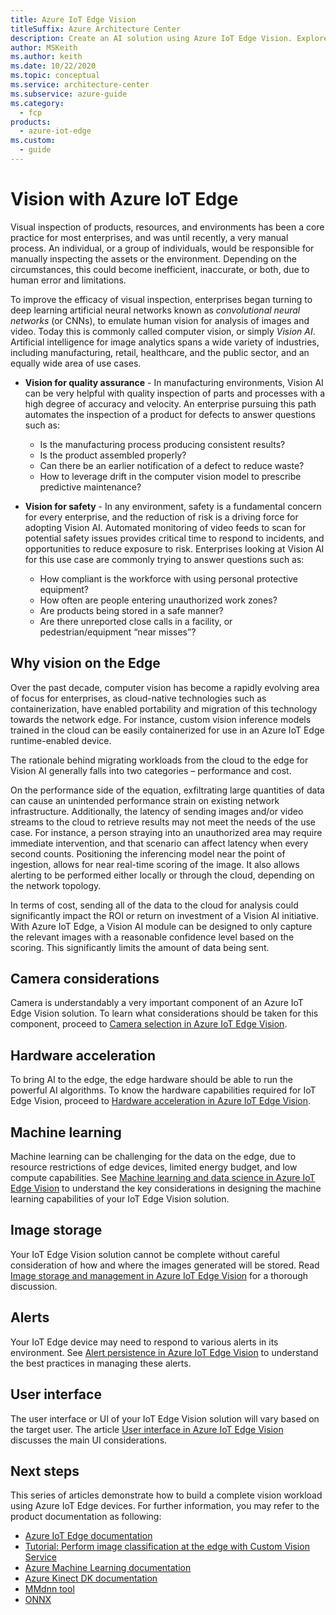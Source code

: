 ```yaml
---
title: Azure IoT Edge Vision
titleSuffix: Azure Architecture Center
description: Create an AI solution using Azure IoT Edge Vision. Explore camera recommendations, hardware acceleration, machine learning, image storage, alerts, and UI.
author: MSKeith
ms.author: keith
ms.date: 10/22/2020
ms.topic: conceptual
ms.service: architecture-center
ms.subservice: azure-guide
ms.category:
  - fcp
products:
  - azure-iot-edge
ms.custom:
  - guide
---
```


# Vision with Azure IoT Edge

Visual inspection of products, resources, and environments has been a core practice for most enterprises, and was until recently, a very manual process. An individual, or a group of individuals, would be responsible for manually inspecting the assets or the environment. Depending on the circumstances, this could become inefficient, inaccurate, or both, due to human error and limitations.

To improve the efficacy of visual inspection, enterprises began turning to deep learning artificial neural networks known as *convolutional neural networks* (or CNNs), to emulate human vision for analysis of images and video. Today this is commonly called computer vision, or simply *Vision AI*. Artificial intelligence for image analytics spans a wide variety of industries, including manufacturing, retail, healthcare, and the public sector, and an equally wide area of use cases.

- **Vision for quality assurance** - In manufacturing environments, Vision AI can be very helpful with quality inspection of parts and processes with a high degree of accuracy and velocity. An enterprise pursuing this path automates the inspection of a product for defects to answer questions such as:

    - Is the manufacturing process producing consistent results?
    - Is the product assembled properly?
    - Can there be an earlier notification of a defect to reduce waste?
    - How to leverage drift in the computer vision model to prescribe predictive maintenance?

- **Vision for safety** - In any environment, safety is a fundamental concern for every enterprise, and the reduction of risk is a driving force for adopting Vision AI. Automated monitoring of video feeds to scan for potential safety issues provides critical time to respond to incidents, and opportunities to reduce exposure to risk. Enterprises looking at Vision AI for this use case are commonly trying to answer questions such as:

    - How compliant is the workforce with using personal protective equipment?
    - How often are people entering unauthorized work zones?
    - Are products being stored in a safe manner?
    - Are there unreported close calls in a facility, or pedestrian/equipment “near misses”?

## Why vision on the Edge

Over the past decade, computer vision has become a rapidly evolving area of focus for enterprises, as cloud-native technologies such as containerization, have enabled portability and migration of this technology towards the network edge. For instance, custom vision inference models trained in the cloud can be easily containerized for use in an Azure IoT Edge runtime-enabled device.

The rationale behind migrating workloads from the cloud to the edge for Vision AI generally falls into two categories – performance and cost.

On the performance side of the equation, exfiltrating large quantities of data can cause an unintended performance strain on existing network infrastructure. Additionally, the latency of sending images and/or video streams to the cloud to retrieve results may not meet the needs of the use case. For instance, a person straying into an unauthorized area may require immediate intervention, and that scenario can affect latency when every second counts. Positioning the inferencing model near the point of ingestion, allows for near real-time scoring of the image. It also allows alerting to be performed either locally or through the cloud, depending on the network topology.

In terms of cost, sending all of the data to the cloud for analysis could significantly impact the ROI or return on investment of a Vision AI initiative. With Azure IoT Edge, a Vision AI module can be designed to only capture the relevant images with a reasonable confidence level based on the scoring. This significantly limits the amount of data being sent.

## Camera considerations

Camera is understandably a very important component of an Azure IoT Edge Vision solution. To learn what considerations should be taken for this component, proceed to [Camera selection in Azure IoT Edge Vision](./camera.md).

## Hardware acceleration

To bring AI to the edge, the edge hardware should be able to run the powerful AI algorithms. To know the hardware capabilities required for IoT Edge Vision, proceed to [Hardware acceleration in Azure IoT Edge Vision](./hardware.md).

## Machine learning

Machine learning can be challenging for the data on the edge, due to resource restrictions of edge devices, limited energy budget, and low compute capabilities. See [Machine learning and data science in Azure IoT Edge Vision](./machine-learning.md) to understand the key considerations in designing the machine learning capabilities of your IoT Edge Vision solution.

## Image storage

Your IoT Edge Vision solution cannot be complete without careful consideration of how and where the images generated will be stored. Read [Image storage and management in Azure IoT Edge Vision](./image-storage.md) for a thorough discussion.

## Alerts

Your IoT Edge device may need to respond to various alerts in its environment. See [Alert persistence in Azure IoT Edge Vision](./alerts.md) to understand the best practices in managing these alerts.

## User interface

The user interface or UI of your IoT Edge Vision solution will vary based on the target user. The article [User interface in Azure IoT Edge Vision](./user-interface.md) discusses the main UI considerations.

## Next steps

This series of articles demonstrate how to build a complete vision workload using Azure IoT Edge devices. For further information, you may refer to the product documentation as following:

- [Azure IoT Edge documentation](/azure/iot-edge/)
- [Tutorial: Perform image classification at the edge with Custom Vision Service](/azure/iot-edge/tutorial-deploy-custom-vision)
- [Azure Machine Learning documentation](/azure/machine-learning/)
- [Azure Kinect DK documentation](/azure/kinect-dk/)
- [MMdnn tool](https://github.com/Microsoft/MMdnn)
- [ONNX](https://onnx.ai/)
